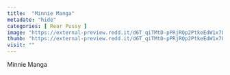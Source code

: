 ```yaml
---
title:  "Minnie Manga"
metadate: "hide"
categories: [ Rear Pussy ]
image: "https://external-preview.redd.it/d6T_qiTMtD-pPRjRQp2PtkeEdW1x7LACGKMvB_MHykg.png?auto=webp&s=e1ac44fa7269f7bd8a7fc03bf44362f16119c9e3"
thumb: "https://external-preview.redd.it/d6T_qiTMtD-pPRjRQp2PtkeEdW1x7LACGKMvB_MHykg.png?width=960&crop=smart&auto=webp&s=9749782bf965b21a802b64b40eab9b541dd74210"
visit: ""
---
```

Minnie Manga
